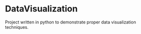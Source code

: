 # DataVisualization

Project written in python to demonstrate proper data visualization techniques. 
